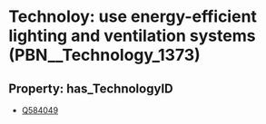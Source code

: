# Technoloy: __use energy-efficient lighting and ventilation systems__ (PBN__Technology_1373)

## Property: has_TechnologyID

* [Q584049](Q584049)

